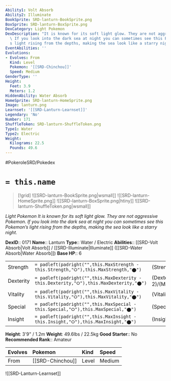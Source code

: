 ```yaml
---
Ability1: Volt Absorb
Ability2: Illuminate
BookSprite: SRD-lanturn-BookSprite.png
BoxSprite: SRD-lanturn-BoxSprite.png
DexCategory: Light Pokemon
DexDescription: "It is known for its soft light glow. They are not aggressive Pokemon.\
  \ If you look into the dark sea at night you can sometimes see this Pokemon\u2019\
  s light rising from the depths, making the sea look like a starry night."
EventAbilities: ''
Evolutions:
- Evolves: From
  Kind: Level
  Pokemon: '[[SRD-Chinchou]]'
  Speed: Medium
GenderType: ''
Height:
  Feet: 3.9
  Meters: 1.2
HiddenAbility: Water Absorb
HomeSprite: SRD-lanturn-HomeSprite.png
Image: lanturn.png
Learnset: '[[SRD-Lanturn-Learnset]]'
Legendary: 'No'
Number: 171
ShuffleToken: SRD-lanturn-ShuffleToken.png
Type1: Water
Type2: Electric
Weight:
  Kilograms: 22.5
  Pounds: 49.6
---
```


#PokeroleSRD/Pokedex

# `= this.name`

> [!grid]
> ![[SRD-lanturn-BookSprite.png|wsmall]]
> ![[SRD-lanturn-HomeSprite.png]]
> ![[SRD-lanturn-BoxSprite.png|htiny]]
> ![[SRD-lanturn-ShuffleToken.png|wsmall]]


*Light Pokemon*
*It is known for its soft light glow. They are not aggressive Pokemon. If you look into the dark sea at night you can sometimes see this Pokemon’s light rising from the depths, making the sea look like a starry night.*

**DexID**:: 0171
**Name**:: Lanturn
**Type**:: Water / Electric
**Abilities**:: [[SRD-Volt Absorb|Volt Absorb]] / [[SRD-Illuminate|Illuminate]] ([[SRD-Water Absorb|Water Absorb]])
**Base HP**:: 6

|           |                                                                                        |                                          |
| --------- | -------------------------------------------------------------------------------------- | ---------------------------------------- |
| Strength  | `= padleft(padright("",this.MaxStrength - this.Strength,"⭘"),this.MaxStrength,"⬤")`    | (Strength::2)/(MaxStrength::4)   |
| Dexterity | `= padleft(padright("",this.MaxDexterity - this.Dexterity,"⭘"),this.MaxDexterity,"⬤")` | (Dexterity:: 2)/(MaxDexterity::4) |
| Vitality  | `= padleft(padright("",this.MaxVitality - this.Vitality,"⭘"),this.MaxVitality,"⬤")`    | (Vitality::2)/(MaxVitality::4)   |
| Special   | `= padleft(padright("",this.MaxSpecial - this.Special,"⭘"),this.MaxSpecial,"⬤")`       | (Special::2)/(MaxSpecial::5)     |
| Insight   | `= padleft(padright("",this.MaxInsight - this.Insight,"⭘"),this.MaxInsight,"⬤")`       | (Insight::2)/(MaxInsight::5)     |

**Height**: 3'9" / 1.2m
**Weight**: 49.6lbs / 22.5kg
**Good Starter**:: No
**Recommended Rank**:: Amateur

| Evolves   | Pokemon          | Kind   | Speed   |
|:----------|:-----------------|:-------|:--------|
| From      | [[SRD-Chinchou]] | Level  | Medium  |

![[SRD-Lanturn-Learnset]]